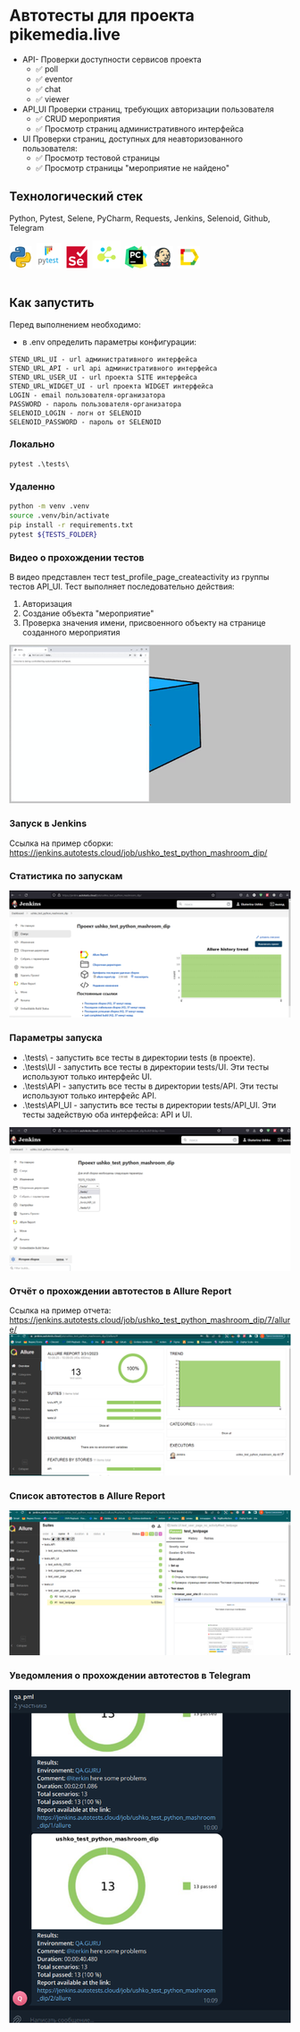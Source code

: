 # Автотесты для проекта pikemedia.live

* API- Проверки доступности сервисов проекта
  * ✅ poll
  * ✅ eventor
  * ✅ chat
  * ✅ viewer
* API_UI Проверки страниц, требующих авторизации пользователя
  * ✅ CRUD мероприятия
  * ✅ Просмотр страниц административного интерфейса
* UI Проверки страниц, доступных для неавторизованного пользователя:
  * ✅ Просмотр тестовой страницы
  * ✅ Просмотр страницы "мероприятие не найдено"


## Технологический стек
Python, Pytest, Selene, PyCharm, Requests, Jenkins, Selenoid, Github, Telegram

<p  align="left">
<div>
  <img src="https://github.com/Yunaika/yunaika/blob/main/img/logos/python.webp" title="Python" alt="Python" width="40" height="40"/>&nbsp;
  <img src="https://github.com/Yunaika/yunaika/blob/main/img/logos/pytest.png" title="Pytest" alt="Pytest" width="45" height="45"/>&nbsp; 
  <img src="https://github.com/Yunaika/yunaika/blob/main/img/logos/selenium-original.svg" title="Selenium" alt="Selenium" width="40" height="40"/>&nbsp;  
  <img src="https://github.com/Yunaika/yunaika/blob/main/img/logos/selene.png" title="Selene" alt="Selene" width="50" height="50"/>&nbsp; 
  <img src="https://github.com/Yunaika/yunaika/blob/main/img/logos/pycharm.png" title="PyCharm" alt="PyCharm" width="40" height="40"/>&nbsp;    
  <img src="https://github.com/Yunaika/yunaika/blob/main/img/logos/jenkins.png" title="Jenkins" alt="Jenkins" width="40" height="40"/>&nbsp;
  <img src="https://github.com/Yunaika/yunaika/blob/main/img/logos/Allure.svg" title="Allure Report" alt="Allure Report" width="40" height="40"/>&nbsp; 
</div>
<br>

## Как запустить
Перед выполнением необходимо:
* в .env определить параметры конфигурации:
```
STEND_URL_UI - url административного интерфейса
STEND_URL_API - url api административного интерфейса
STEND_URL_USER_UI - url проекта SITE интерфейса
STEND_URL_WIDGET_UI - url проекта WIDGET интерфейса
LOGIN - email пользователя-организатора
PASSWORD - пароль пользователя-организатора
SELENOID_LOGIN - логн от SELENOID
SELENOID_PASSWORD - пароль от SELENOID
```

### Локально
```
pytest .\tests\  
```

### Удаленно
```bash
python -m venv .venv
source .venv/bin/activate
pip install -r requirements.txt
pytest ${TESTS_FOLDER}
```

### Видео о прохождении тестов
В видео представлен тест test_profile_page_createactivity из группы тестов API_UI.
Тест выполняет последовательно действия:
1. Авторизация
2. Создание объекта "мероприятие"
3. Проверка значения имени, присвоенного объекту на странице созданного мероприятия
<img src="resource/test_VID.gif" alt="video test" border="0">

### Запуск в Jenkins
Ссылка на пример сборки: https://jenkins.autotests.cloud/job/ushko_test_python_mashroom_dip/

### Статистика по запускам <br >
<img src="resource/img-1.png" alt="Статистика по запускам" border="0">

### Параметры запуска <br >
* .\tests\  - запустить все тесты в директории tests (в проекте).
* .\tests\UI  - запустить все тесты в директории tests/UI. Эти тесты используют только интерфейс UI.
* .\tests\API - запустить все тесты в директории tests/API. Эти тесты используют только интерфейс API.
* .\tests\API_UI  - запустить все тесты в директории tests/API_UI. Эти тесты задействую оба интерфейса: API и UI.
<img src="resource/img-2.png" alt="Jenkins" border="0">

### Отчёт о прохождении автотестов в Allure Report
Ссылка на пример отчета: https://jenkins.autotests.cloud/job/ushko_test_python_mashroom_dip/7/allure/
<img src="resource/img-3.png" alt="Allure-Report" border="0">

### Список автотестов в Allure Report
<img src="resource/img-4.png" alt="Allure-Report-2" border="0">

### Уведомления о прохождении автотестов в Telegram
<img src="resource/img-5.png" alt="telegram-bot" border="0">